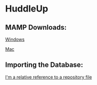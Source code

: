 # HuddleUp
## MAMP Downloads:
[Windows](https://downloads5.mamp.info/MAMP-PRO-WINDOWS/releases/4.0/MAMP_MAMP_PRO_4.0.exe)

[Mac](https://downloads2.mamp.info/MAMP-PRO/releases/4.4.1/MAMP_MAMP_PRO_4.4.1.pkg)

## Importing the Database:

[I'm a relative reference to a repository file](instructions/sql)
